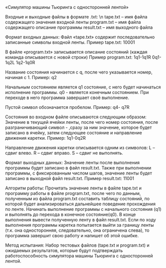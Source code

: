 «Симулятор машины Тьюринга с односторонней лентой»

Входные и выходные файлы в формате .txt: \n
tape.txt – имя файла содержащего значения входной ленты
program.txt – имя файла содержащего описание программы
result.txt – имя выходного файла

Формат входных данных:
Файл «tape.txt» содержит последовательно записанные символы входной ленты.
Пример tape.txt: 
10001

В файле «program.txt» записывается описание состояний (каждая команда описывается с новой строки)
Пример program.txt: 
1q1-1q1R
0q1-1q2L
1q2-1q0R

Название состояния начинается с q, после чего указывается номер, начиная с 1.
Пример: 
q2

Начальным состоянием является q1 состояние, с него будет начинаться исполнение программы.
q0 - является конечным состоянием. При переходе в него программа завершает своё выполнение.

Пустой символ обозначается пробелом.
Пример:
 q4- q7R
 
Состояния во входном файле описываются следующим образом:
Значение в текущей ячейки ленты, после чего номер состояния, после разграничивающий символ - ,сразу за ним значение, которое будет записано в ячейку, затем следующее состояние и направление движения каретки.
Пример: 
1q1-0q2R

Направление движения каретки описывается одним из символов:
L – сдвиг влево.
R – сдвиг вправо.
S – сдвиг не выполнять.

Формат выходных данных:
Значение ленты после выполнения программы будет записано в файл result.txt.
Также при выполнении программы, с фиксированным числом шагов, значение ленты будет записано в выходной файл result.txt.
Пример result.txt: 
11001

Алгоритм работы:
Прочитать значение ленты в файле tape.txt и программу работы в файле program.txt, после чего по данным, полученным из файла program.txt составить таблицу состояний, по которой будет анализироваться дальнейшее поведение прохождения по ленте. Начинать выполнение программы с начального состояния (q1) и выполнять до перехода в конечное состояние(q0). В конце выполнения вывести полученную ленту в файл result.txt.
Если по ходу выполнения программы каретка попытается выйти за границу ленты (т.к. она односторонняя, следовательно, она ограничена слева), то программа завершит свою работу и напишет об этой ошибке.

Метод испытания: 
Набор тестовых файлов (tape.txt и program.txt) и ожидаемых результатов, которые будут подтверждать работоспособность симулятора машины Тьюринга с односторонней лентой.

